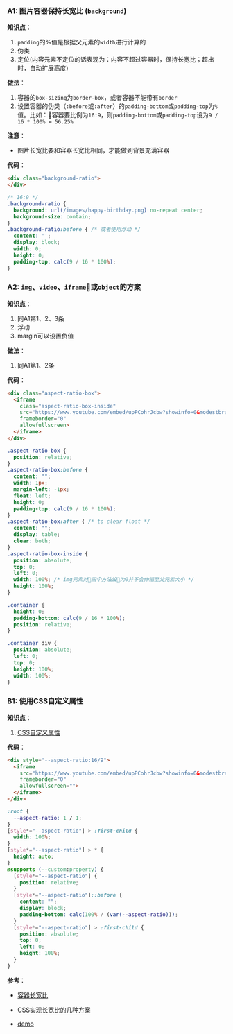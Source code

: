 ### A1: 图片容器保持长宽比 (`background`)
**知识点**：
1. `padding`的%值是根据父元素的`width`进行计算的
2. 伪类
3. 定位(内容元素不定位的话表现为：内容不超过容器时，保持长宽比；超出时，自动扩展高度)

**做法**：
1. 容器的`box-sizing`为`border-box`，或者容器不能带有`border`
2. 设置容器的伪类（`:before`或`:after`）的`padding-bottom`或`padding-top`为`%`值。比如：容器要比例为`16:9`，则`padding-bottom`或`padding-top`设为`9 / 16 * 100% = 56.25%`

**注意**：
- 图片长宽比要和容器长宽比相同，才能做到背景充满容器

**代码**：
```html
<div class="background-ratio">
</div>
```

```css
/* 16:9 */
.background-ratio {
  background: url(/images/happy-birthday.png) no-repeat center;
  background-size: contain;
}
.background-ratio:before { /* 或者使用浮动 */
  content: '';
  display: block;
  width: 0;
  height: 0;
  padding-top: calc(9 / 16 * 100%);
}
```

### A2: `img`、`video`、`iframe`或`object`的方案
**知识点**：
1. 同A1第1、2、3条
2. 浮动
3. margin可以设置负值

**做法**：
1. 同A1第1、2条

**代码**：
```html
<div class="aspect-ratio-box"> 
  <iframe 
    class="aspect-ratio-box-inside" 
    src="https://www.youtube.com/embed/upPCohrJcbw?showinfo=0&modestbranding=1" 
    frameborder="0" 
    allowfullscreen>
  </iframe> 
</div>
```

```css
.aspect-ratio-box {
  position: relative;
}
.aspect-ratio-box:before { 
  content: "";
  width: 1px;
  margin-left: -1px;
  float: left;
  height: 0;
  padding-top: calc(9 / 16 * 100%);
} 
.aspect-ratio-box:after { /* to clear float */
  content: "";
  display: table;
  clear: both;
}
.aspect-ratio-box-inside {
  position: absolute; 
  top: 0; 
  left: 0; 
  width: 100%; /* img元素对四个方法设为0并不会伸缩至父元素大小 */
  height: 100%;
}
```

```css
.container {
  height: 0;
  padding-bottom: calc(9 / 16 * 100%);
  position: relative;
}

.container div {
  position: absolute;
  left: 0;
  top: 0;
  height: 100%;
  width: 100%;
}
```

### B1: 使用CSS自定义属性
**知识点**：
1. [CSS自定义属性](https://www.w3cplus.com/blog/tags/602.html)

**代码**：
```html
<div style="--aspect-ratio:16/9">
  <iframe 
    src="https://www.youtube.com/embed/upPCohrJcbw?showinfo=0&modestbranding=1" 
    frameborder="0" 
    allowfullscreen="">
  </iframe>
</div>
```

```css
:root {
  --aspect-ratio: 1 / 1;
}
[style*="--aspect-ratio"] > :first-child {
  width: 100%;
}
[style*="--aspect-ratio"] > * {
  height: auto;
} 
@supports (--custom:property) {
  [style*="--aspect-ratio"] {
    position: relative;
  }
  [style*="--aspect-ratio"]::before {
    content: "";
    display: block;
    padding-bottom: calc(100% / (var(--aspect-ratio)));
  }  
  [style*="--aspect-ratio"] > :first-child {
    position: absolute;
    top: 0;
    left: 0;
    height: 100%;
  }  
}
```

**参考**：
- [容器长宽比](https://www.w3cplus.com/css/aspect-ratio-boxes.html)

- [CSS实现长宽比的几种方案](https://www.w3cplus.com/css/aspect-ratio.html)

- [demo](https://codepen.io/zhengjitf/pen/YErxrE?editors=0100)